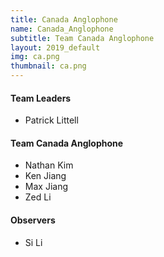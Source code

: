 ```yaml
---
title: Canada Anglophone
name: Canada_Anglophone
subtitle: Team Canada Anglophone
layout: 2019_default
img: ca.png
thumbnail: ca.png
---
```


#### Team Leaders
* Patrick Littell

#### Team Canada Anglophone
* Nathan Kim
* Ken Jiang
* Max Jiang
* Zed Li

#### Observers
* Si Li
